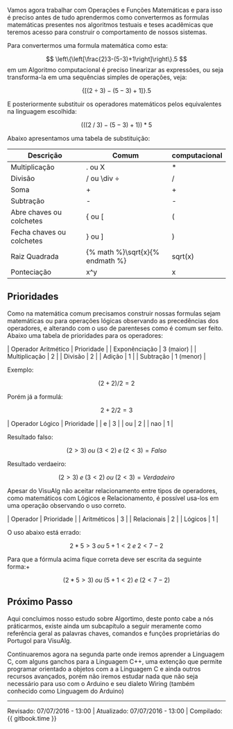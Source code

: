Vamos agora trabalhar com Operações e Funções Matemáticas e para isso é preciso antes de tudo aprendermos como convertermos as formulas matemáticas presentes nos algoritmos testuais e teses acadêmicas que teremos acesso para construir o comportamento de nossos sistemas.

Para convertermos uma formula matemática como esta:

$$
\left\{\left[\frac{2}3-(5-3)+1\right]\right\}.5
$$
em um Algoritmo computacional é preciso linearizar as expressões, ou seja transforma-la em uma sequências simples de operações, veja:

$$
\{[(2 \div 3) - ( 5 - 3) + 1 ] \} .5 
$$

E posteriormente substituir os operadores matemáticos pelos equivalentes na linguagem escolhida:

$$
( ( ( 2 \; / \; 3) - (5-3) + 1 ) ) * 5 
$$

Abaixo apresentamos uma tabela de substituição:

| Descrição | Comum | computacional |
| -- | -- | -- |
| Multiplicação | . ou X | * |
| Divisão | / ou \div ÷ | / |
| Soma | + | + |
| Subtração | - | -|
| Abre chaves ou colchetes | { ou [ | ( |
| Fecha chaves ou colchetes | } ou ] | ) | 
| Raiz Quadrada	| {% math %}\sqrt{x}{% endmath %} | sqrt(x) |
| Ponteciação | x^y | x |


## Prioridades

Como na matemática comum precisamos construir nossas formulas sejam matemáticas ou para operações lógicas observando as precedências dos operadores, e alterando com o uso de parenteses como é comum ser feito.
Abaixo uma tabela de prioridades para os operadores:

| Operador Aritmético | Prioridade |
| Exponênciação	| 3 (maior) |
| Multiplicação | 2 |
| Divisão | 2 |
| Adição | 1 |
| Subtração | 1 (menor) |

Exemplo:

$$
(2 + 2) / 2 = 2
$$

Porém já a formulá:

$$
2 + 2 / 2 = 3 
$$

| Operador Lógico | Prioridade |
| e | 3 |
| ou | 2 |
| nao | 1 |

Resultado falso:

$$
(2 \gt 3) \; ou \; (3 \lt 2) \; e \; (2 \lt 3) = Falso 
$$

Resultado verdaeiro:

$$
(2 \gt 3) \; e \; (3 \lt 2) \; ou \; (2 \lt 3) = Verdadeiro 
$$

Apesar do VisuAlg não aceitar relacionamento entre tipos de operadores, como matemáticos com Lógicos e Relacionamento, é possível usa-los em uma operação observando o uso correto.

| Operador | Prioridade |
| Aritméticos | 3 |
| Relacionais | 2 |
| Lógicos | 1 |

O uso abaixo está errado:

$$
2 * 5 \gt 3 \; ou \; 5 + 1 \lt 2 \; e \; 2 \lt 7 - 2 
$$

Para que a fórmula acima fique correta deve ser escrita da seguinte forma:+

$$
(2 * 5 \gt 3) \; ou \; (5 + 1 \lt 2) \; e \; (2 \lt 7 -2) 
$$

## Próximo Passo

Aqui concluimos nosso estudo sobre Algortimo, deste ponto cabe a nós práticarmos, existe ainda um subcapítulo a seguir meramente como referência geral as palavras chaves, comandos e funções proprietárias do Portugol para VisuAlg. 

Continuaremos agora na segunda parte onde iremos aprender a Linguagem C, com alguns ganchos para a Linguagem C++, uma extenção que permite programar orientado a objetos com a a Linguagem C e ainda outros recursos avançados, porém não iremos estudar nada que não seja necessário para uso com o Arduino e seu dialeto Wiring (também conhecido como Linguagem do Arduino)

---
Revisado: 07/07/2016 - 13:00 | Atualizado: 07/07/2016 - 13:00 | Compilado: {{ gitbook.time }}